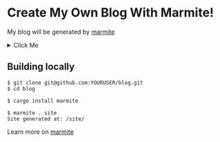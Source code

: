 # Create My Own Blog With Marmite!

My blog will be generated by [marmite](https://rochacbruno.github.io/marmite/)

<details>

<summary> Click Me </summary>

1. [CLICK ON FORK BUTTON](https://github.com/jk-acme/blog/fork) and name your fork `blog`.

  **(OR)**
  
- [Click on Use this template](https://github.com/new?template_name=blog&template_owner=jk-acme&name=blog&description=Marmite) and name your new repo `blog`.

1. Access https://github.com/YOURUSER/blog/actions and click the green button to enable actions.

1. Access https://github.com/YOURUSER/blog/settings/pages and set the
pages source to **Github Actions**

1. Then edit the `marmite.yaml` with your own information. (IMPORTANT! change the `url:..` field to match your own repo)
If you want to enable comments on the blog [read this](https://jk-acme.github.io/blog/enabling-comments.html)

1. Commit and see the Github Actions building a blog for you.
Your blog will be published at https://YOURUSER.github.io/blog.
You can add add [custom domain](https://docs.github.com/en/pages/configuring-a-custom-domain-for-your-github-pages-site/managing-a-custom-domain-for-your-github-pages-site) later.
You can customize `css` on `custom.css`, `JS` on `custom.js` and custom themes and other customization options are explained on [customization page](https://rochacbruno.github.io/marmite/tag/customization.html)

</details>


## Building locally

```console
$ git clone git@github.com:YOURUSER/blog.git
$ cd blog
```

```console
$ cargo install marmite
```

```console
$ marmite . site
Site generated at: /site/
```

Learn more on [marmite](https://rochacbruno.github.io/marmite/)
